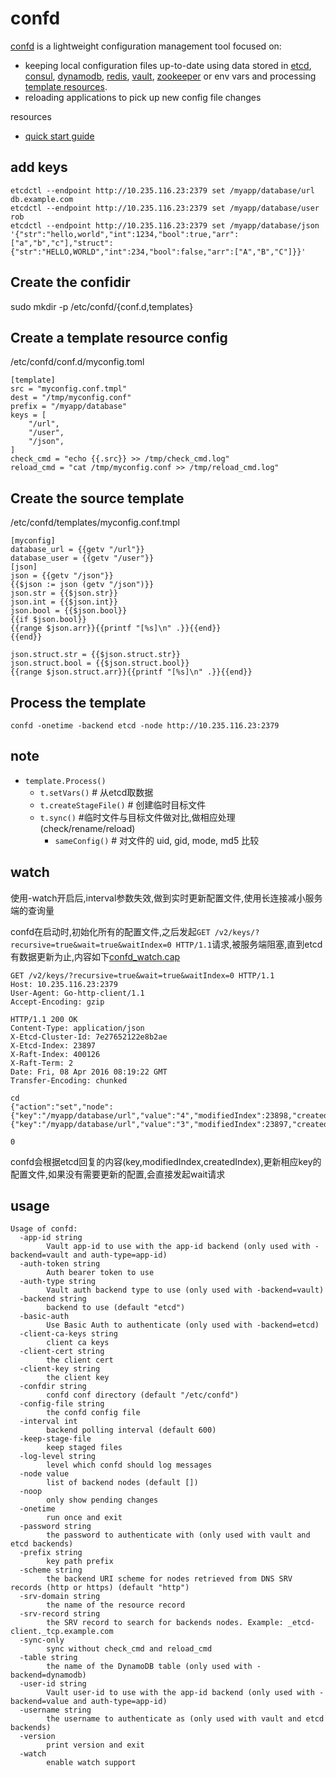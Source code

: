 # confd

[confd](https://github.com/kelseyhightower/confd) is a lightweight configuration management tool focused on:

* keeping local configuration files up-to-date using data stored in [etcd](https://github.com/coreos/etcd),
  [consul](http://consul.io), [dynamodb](http://aws.amazon.com/dynamodb/), [redis](http://redis.io),
  [vault](https://vaultproject.io), [zookeeper](https://zookeeper.apache.org) or env vars and processing [template resources](docs/template-resources.md).
* reloading applications to pick up new config file changes

resources

* [quick start guide](https://github.com/kelseyhightower/confd/blob/master/docs/quick-start-guide.md)

## add keys
```shell
etcdctl --endpoint http://10.235.116.23:2379 set /myapp/database/url db.example.com
etcdctl --endpoint http://10.235.116.23:2379 set /myapp/database/user rob
etcdctl --endpoint http://10.235.116.23:2379 set /myapp/database/json '{"str":"hello,world","int":1234,"bool":true,"arr":["a","b","c"],"struct":{"str":"HELLO,WORLD","int":234,"bool":false,"arr":["A","B","C"]}}'
```

## Create the confidir
sudo mkdir -p /etc/confd/{conf.d,templates}

## Create a template resource config
/etc/confd/conf.d/myconfig.toml
```
[template]
src = "myconfig.conf.tmpl"
dest = "/tmp/myconfig.conf"
prefix = "/myapp/database"
keys = [
	"/url",
	"/user",
	"/json",
]
check_cmd = "echo {{.src}} >> /tmp/check_cmd.log"
reload_cmd = "cat /tmp/myconfig.conf >> /tmp/reload_cmd.log"
```

## Create the source template
/etc/confd/templates/myconfig.conf.tmpl
```
[myconfig]
database_url = {{getv "/url"}}
database_user = {{getv "/user"}}
[json]
json = {{getv "/json"}}
{{$json := json (getv "/json")}}
json.str = {{$json.str}}
json.int = {{$json.int}}
json.bool = {{$json.bool}}
{{if $json.bool}}
{{range $json.arr}}{{printf "[%s]\n" .}}{{end}}
{{end}}

json.struct.str = {{$json.struct.str}}
json.struct.bool = {{$json.struct.bool}}
{{range $json.struct.arr}}{{printf "[%s]\n" .}}{{end}}
```

## Process the template
```
confd -onetime -backend etcd -node http://10.235.116.23:2379
```


## note

* `template.Process()`
  - `t.setVars()` # 从etcd取数据
  - `t.createStageFile()` # 创建临时目标文件
  - `t.sync()` #临时文件与目标文件做对比,做相应处理(check/rename/reload)
	* `sameConfig()` # 对文件的 uid, gid, mode, md5 比较

## watch
使用-watch开启后,interval参数失效,做到实时更新配置文件,使用长连接减小服务端的查询量

confd在启动时,初始化所有的配置文件,之后发起`GET /v2/keys/?recursive=true&wait=true&waitIndex=0 HTTP/1.1`请求,被服务端阻塞,直到etcd有数据更新为止,内容如下[confd_watch.cap](cap/confd_watch.cap?raw=true)

```
GET /v2/keys/?recursive=true&wait=true&waitIndex=0 HTTP/1.1
Host: 10.235.116.23:2379
User-Agent: Go-http-client/1.1
Accept-Encoding: gzip

HTTP/1.1 200 OK
Content-Type: application/json
X-Etcd-Cluster-Id: 7e27652122e8b2ae
X-Etcd-Index: 23897
X-Raft-Index: 400126
X-Raft-Term: 2
Date: Fri, 08 Apr 2016 08:19:22 GMT
Transfer-Encoding: chunked

cd 
{"action":"set","node":{"key":"/myapp/database/url","value":"4","modifiedIndex":23898,"createdIndex":23898},"prevNode":{"key":"/myapp/database/url","value":"3","modifiedIndex":23897,"createdIndex":23897}}

0
```
confd会根据etcd回复的内容(key,modifiedIndex,createdIndex),更新相应key的配置文件,如果没有需要更新的配置,会直接发起wait请求


## usage
```
Usage of confd:
  -app-id string
    	Vault app-id to use with the app-id backend (only used with -backend=vault and auth-type=app-id)
  -auth-token string
    	Auth bearer token to use
  -auth-type string
    	Vault auth backend type to use (only used with -backend=vault)
  -backend string
    	backend to use (default "etcd")
  -basic-auth
    	Use Basic Auth to authenticate (only used with -backend=etcd)
  -client-ca-keys string
    	client ca keys
  -client-cert string
    	the client cert
  -client-key string
    	the client key
  -confdir string
    	confd conf directory (default "/etc/confd")
  -config-file string
    	the confd config file
  -interval int
    	backend polling interval (default 600)
  -keep-stage-file
    	keep staged files
  -log-level string
    	level which confd should log messages
  -node value
    	list of backend nodes (default [])
  -noop
    	only show pending changes
  -onetime
    	run once and exit
  -password string
    	the password to authenticate with (only used with vault and etcd backends)
  -prefix string
    	key path prefix
  -scheme string
    	the backend URI scheme for nodes retrieved from DNS SRV records (http or https) (default "http")
  -srv-domain string
    	the name of the resource record
  -srv-record string
    	the SRV record to search for backends nodes. Example: _etcd-client._tcp.example.com
  -sync-only
    	sync without check_cmd and reload_cmd
  -table string
    	the name of the DynamoDB table (only used with -backend=dynamodb)
  -user-id string
    	Vault user-id to use with the app-id backend (only used with -backend=value and auth-type=app-id)
  -username string
    	the username to authenticate as (only used with vault and etcd backends)
  -version
    	print version and exit
  -watch
    	enable watch support
```
